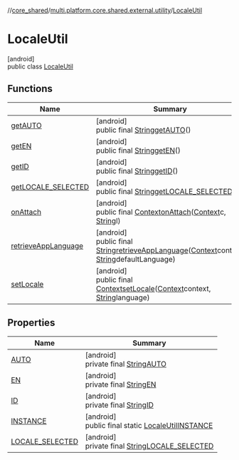 //[core_shared](../../../index.md)/[multi.platform.core.shared.external.utility](../index.md)/[LocaleUtil](index.md)

# LocaleUtil

[android]\
public class [LocaleUtil](index.md)

## Functions

| Name | Summary |
|---|---|
| [getAUTO](get-a-u-t-o.md) | [android]<br>public final [String](https://docs.oracle.com/javase/8/docs/api/java/lang/String.html)[getAUTO](get-a-u-t-o.md)() |
| [getEN](get-e-n.md) | [android]<br>public final [String](https://docs.oracle.com/javase/8/docs/api/java/lang/String.html)[getEN](get-e-n.md)() |
| [getID](get-i-d.md) | [android]<br>public final [String](https://docs.oracle.com/javase/8/docs/api/java/lang/String.html)[getID](get-i-d.md)() |
| [getLOCALE_SELECTED](get-l-o-c-a-l-e_-s-e-l-e-c-t-e-d.md) | [android]<br>public final [String](https://docs.oracle.com/javase/8/docs/api/java/lang/String.html)[getLOCALE_SELECTED](get-l-o-c-a-l-e_-s-e-l-e-c-t-e-d.md)() |
| [onAttach](on-attach.md) | [android]<br>public final [Context](https://developer.android.com/reference/kotlin/android/content/Context.html)[onAttach](on-attach.md)([Context](https://developer.android.com/reference/kotlin/android/content/Context.html)c, [String](https://docs.oracle.com/javase/8/docs/api/java/lang/String.html)l) |
| [retrieveAppLanguage](retrieve-app-language.md) | [android]<br>public final [String](https://docs.oracle.com/javase/8/docs/api/java/lang/String.html)[retrieveAppLanguage](retrieve-app-language.md)([Context](https://developer.android.com/reference/kotlin/android/content/Context.html)context, [String](https://docs.oracle.com/javase/8/docs/api/java/lang/String.html)defaultLanguage) |
| [setLocale](set-locale.md) | [android]<br>public final [Context](https://developer.android.com/reference/kotlin/android/content/Context.html)[setLocale](set-locale.md)([Context](https://developer.android.com/reference/kotlin/android/content/Context.html)context, [String](https://docs.oracle.com/javase/8/docs/api/java/lang/String.html)language) |

## Properties

| Name | Summary |
|---|---|
| [AUTO](index.md#481947905%2FProperties%2F-2121679934) | [android]<br>private final [String](https://docs.oracle.com/javase/8/docs/api/java/lang/String.html)[AUTO](index.md#481947905%2FProperties%2F-2121679934) |
| [EN](index.md#347280391%2FProperties%2F-2121679934) | [android]<br>private final [String](https://docs.oracle.com/javase/8/docs/api/java/lang/String.html)[EN](index.md#347280391%2FProperties%2F-2121679934) |
| [ID](index.md#-411428907%2FProperties%2F-2121679934) | [android]<br>private final [String](https://docs.oracle.com/javase/8/docs/api/java/lang/String.html)[ID](index.md#-411428907%2FProperties%2F-2121679934) |
| [INSTANCE](index.md#-1657770149%2FProperties%2F-2121679934) | [android]<br>public final static [LocaleUtil](index.md)[INSTANCE](index.md#-1657770149%2FProperties%2F-2121679934) |
| [LOCALE_SELECTED](index.md#-220029206%2FProperties%2F-2121679934) | [android]<br>private final [String](https://docs.oracle.com/javase/8/docs/api/java/lang/String.html)[LOCALE_SELECTED](index.md#-220029206%2FProperties%2F-2121679934) |
